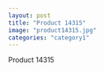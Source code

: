 ```yaml
---
layout: post
title: "Product 14315"
image: "product14315.jpg"
categories: "category1"
---
```

Product 14315
